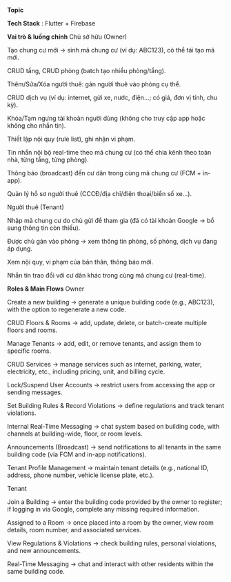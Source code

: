 ****************Topic****************


****************Tech Stack****************
: Flutter + Firebase

****************Vai trò & luồng chính****************
Chủ sở hữu (Owner)

Tạo chung cư mới → sinh mã chung cư (ví dụ: ABC123), có thể tái tạo mã mới.

CRUD tầng, CRUD phòng (batch tạo nhiều phòng/tầng).

Thêm/Sửa/Xóa người thuê: gán người thuê vào phòng cụ thể.

CRUD dịch vụ (ví dụ: internet, gửi xe, nước, điện…; có giá, đơn vị tính, chu kỳ).

Khóa/Tạm ngưng tài khoản người dùng (không cho truy cập app hoặc không cho nhắn tin).

Thiết lập nội quy (rule list), ghi nhận vi phạm.

Tin nhắn nội bộ real-time theo mã chung cư (có thể chia kênh theo toàn nhà, từng tầng, từng phòng).

Thông báo (broadcast) đến cư dân trong cùng mã chung cư (FCM + in-app).

Quản lý hồ sơ người thuê (CCCĐ/địa chỉ/điện thoại/biển số xe…).

Người thuê (Tenant)

Nhập mã chung cư do chủ gửi để tham gia (đã có tài khoản Google → bổ sung thông tin còn thiếu).

Được chủ gán vào phòng → xem thông tin phòng, số phòng, dịch vụ đang áp dụng.

Xem nội quy, vi phạm của bản thân, thông báo mới.

Nhắn tin trao đổi với cư dân khác trong cùng mã chung cư (real-time).




****************Roles & Main Flows****************
Owner

Create a new building → generate a unique building code (e.g., ABC123), with the option to regenerate a new code.

CRUD Floors & Rooms → add, update, delete, or batch-create multiple floors and rooms.

Manage Tenants → add, edit, or remove tenants, and assign them to specific rooms.

CRUD Services → manage services such as internet, parking, water, electricity, etc., including pricing, unit, and billing cycle.

Lock/Suspend User Accounts → restrict users from accessing the app or sending messages.

Set Building Rules & Record Violations → define regulations and track tenant violations.

Internal Real-Time Messaging → chat system based on building code, with channels at building-wide, floor, or room levels.

Announcements (Broadcast) → send notifications to all tenants in the same building code (via FCM and in-app notifications).

Tenant Profile Management → maintain tenant details (e.g., national ID, address, phone number, vehicle license plate, etc.).

Tenant

Join a Building → enter the building code provided by the owner to register; if logging in via Google, complete any missing required information.

Assigned to a Room → once placed into a room by the owner, view room details, room number, and associated services.

View Regulations & Violations → check building rules, personal violations, and new announcements.

Real-Time Messaging → chat and interact with other residents within the same building code.
